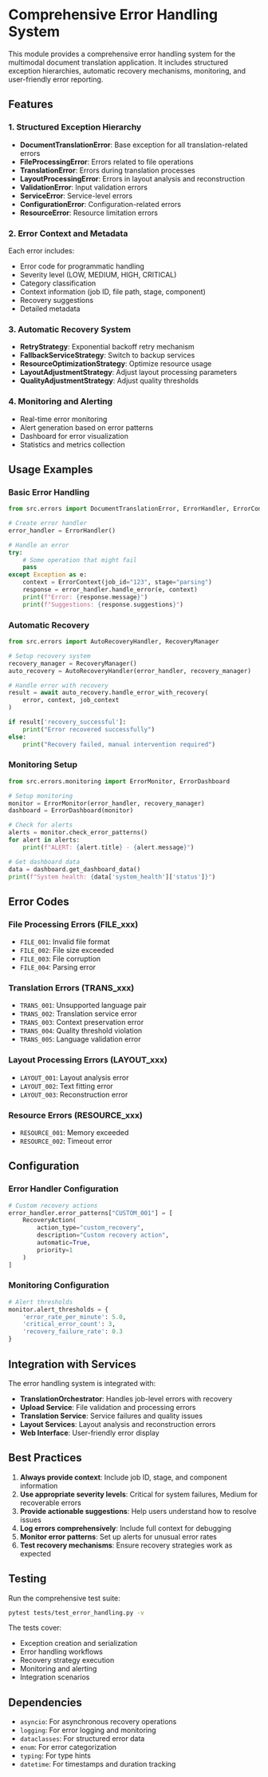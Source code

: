 # Comprehensive Error Handling System

This module provides a comprehensive error handling system for the multimodal document translation application. It includes structured exception hierarchies, automatic recovery mechanisms, monitoring, and user-friendly error reporting.

## Features

### 1. Structured Exception Hierarchy
- **DocumentTranslationError**: Base exception for all translation-related errors
- **FileProcessingError**: Errors related to file operations
- **TranslationError**: Errors during translation processes
- **LayoutProcessingError**: Errors in layout analysis and reconstruction
- **ValidationError**: Input validation errors
- **ServiceError**: Service-level errors
- **ConfigurationError**: Configuration-related errors
- **ResourceError**: Resource limitation errors

### 2. Error Context and Metadata
Each error includes:
- Error code for programmatic handling
- Severity level (LOW, MEDIUM, HIGH, CRITICAL)
- Category classification
- Context information (job ID, file path, stage, component)
- Recovery suggestions
- Detailed metadata

### 3. Automatic Recovery System
- **RetryStrategy**: Exponential backoff retry mechanism
- **FallbackServiceStrategy**: Switch to backup services
- **ResourceOptimizationStrategy**: Optimize resource usage
- **LayoutAdjustmentStrategy**: Adjust layout processing parameters
- **QualityAdjustmentStrategy**: Adjust quality thresholds

### 4. Monitoring and Alerting
- Real-time error monitoring
- Alert generation based on error patterns
- Dashboard for error visualization
- Statistics and metrics collection

## Usage Examples

### Basic Error Handling

```python
from src.errors import DocumentTranslationError, ErrorHandler, ErrorContext

# Create error handler
error_handler = ErrorHandler()

# Handle an error
try:
    # Some operation that might fail
    pass
except Exception as e:
    context = ErrorContext(job_id="123", stage="parsing")
    response = error_handler.handle_error(e, context)
    print(f"Error: {response.message}")
    print(f"Suggestions: {response.suggestions}")
```

### Automatic Recovery

```python
from src.errors import AutoRecoveryHandler, RecoveryManager

# Setup recovery system
recovery_manager = RecoveryManager()
auto_recovery = AutoRecoveryHandler(error_handler, recovery_manager)

# Handle error with recovery
result = await auto_recovery.handle_error_with_recovery(
    error, context, job_context
)

if result['recovery_successful']:
    print("Error recovered successfully")
else:
    print("Recovery failed, manual intervention required")
```

### Monitoring Setup

```python
from src.errors.monitoring import ErrorMonitor, ErrorDashboard

# Setup monitoring
monitor = ErrorMonitor(error_handler, recovery_manager)
dashboard = ErrorDashboard(monitor)

# Check for alerts
alerts = monitor.check_error_patterns()
for alert in alerts:
    print(f"ALERT: {alert.title} - {alert.message}")

# Get dashboard data
data = dashboard.get_dashboard_data()
print(f"System health: {data['system_health']['status']}")
```

## Error Codes

### File Processing Errors (FILE_xxx)
- `FILE_001`: Invalid file format
- `FILE_002`: File size exceeded
- `FILE_003`: File corruption
- `FILE_004`: Parsing error

### Translation Errors (TRANS_xxx)
- `TRANS_001`: Unsupported language pair
- `TRANS_002`: Translation service error
- `TRANS_003`: Context preservation error
- `TRANS_004`: Quality threshold violation
- `TRANS_005`: Language validation error

### Layout Processing Errors (LAYOUT_xxx)
- `LAYOUT_001`: Layout analysis error
- `LAYOUT_002`: Text fitting error
- `LAYOUT_003`: Reconstruction error

### Resource Errors (RESOURCE_xxx)
- `RESOURCE_001`: Memory exceeded
- `RESOURCE_002`: Timeout error

## Configuration

### Error Handler Configuration
```python
# Custom recovery actions
error_handler.error_patterns["CUSTOM_001"] = [
    RecoveryAction(
        action_type="custom_recovery",
        description="Custom recovery action",
        automatic=True,
        priority=1
    )
]
```

### Monitoring Configuration
```python
# Alert thresholds
monitor.alert_thresholds = {
    'error_rate_per_minute': 5.0,
    'critical_error_count': 3,
    'recovery_failure_rate': 0.3
}
```

## Integration with Services

The error handling system is integrated with:
- **TranslationOrchestrator**: Handles job-level errors with recovery
- **Upload Service**: File validation and processing errors
- **Translation Service**: Service failures and quality issues
- **Layout Services**: Layout analysis and reconstruction errors
- **Web Interface**: User-friendly error display

## Best Practices

1. **Always provide context**: Include job ID, stage, and component information
2. **Use appropriate severity levels**: Critical for system failures, Medium for recoverable errors
3. **Provide actionable suggestions**: Help users understand how to resolve issues
4. **Log errors comprehensively**: Include full context for debugging
5. **Monitor error patterns**: Set up alerts for unusual error rates
6. **Test recovery mechanisms**: Ensure recovery strategies work as expected

## Testing

Run the comprehensive test suite:
```bash
pytest tests/test_error_handling.py -v
```

The tests cover:
- Exception creation and serialization
- Error handling workflows
- Recovery strategy execution
- Monitoring and alerting
- Integration scenarios

## Dependencies

- `asyncio`: For asynchronous recovery operations
- `logging`: For error logging and monitoring
- `dataclasses`: For structured error data
- `enum`: For error categorization
- `typing`: For type hints
- `datetime`: For timestamps and duration tracking